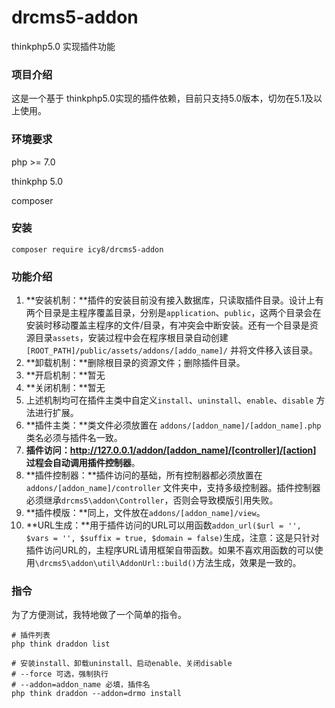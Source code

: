 # drcms5-addon
thinkphp5.0 实现插件功能

### 项目介绍

这是一个基于 thinkphp5.0实现的插件依赖，目前只支持5.0版本，切勿在5.1及以上使用。

### 环境要求

php >= 7.0

thinkphp 5.0

composer

### 安装

```
composer require icy8/drcms5-addon
```

### 功能介绍

1. **安装机制：**插件的安装目前没有接入数据库，只读取插件目录。设计上有两个目录是主程序覆盖目录，分别是`application`、`public`，这两个目录会在安装时移动覆盖主程序的文件/目录，有冲突会中断安装。还有一个目录是资源目录`assets`，安装过程中会在程序根目录自动创建`[ROOT_PATH]/public/assets/addons/[addo_name]/` 并将文件移入该目录。
2. **卸载机制：**删除根目录的资源文件；删除插件目录。
3. **开启机制：**暂无
4. **关闭机制：**暂无
5. 上述机制均可在插件主类中自定义`install`、`uninstall`、`enable`、`disable` 方法进行扩展。
6. **插件主类：**类文件必须放置在 `addons/[addon_name]/[addon_name].php` 类名必须与插件名一致。
7. **插件访问：**http://127.0.0.1/addon/[addon_name]/[controller]/[action] 过程会自动调用**插件控制器**。
8. **插件控制器：**插件访问的基础，所有控制器都必须放置在`addons/[addon_name]/controller` 文件夹中，支持多级控制器。插件控制器必须继承`drcms5\addon\Controller`，否则会导致模版引用失败。
9. **插件模版：**同上，文件放在`addons/[addon_name]/view`。
10. **URL生成：**用于插件访问的URL可以用函数`addon_url($url = '', $vars = '', $suffix = true, $domain = false)`生成，注意：这是只针对插件访问URL的，主程序URL请用框架自带函数。如果不喜欢用函数的可以使用`\drcms5\addon\util\AddonUrl::build()`方法生成，效果是一致的。

### 指令

为了方便测试，我特地做了一个简单的指令。

```shell 
# 插件列表
php think draddon list
```

```shell
# 安装install、卸载uninstall、启动enable、关闭disable
# --force 可选，强制执行
# --addon=addon_name 必填，插件名
php think draddon --addon=drmo install
```

